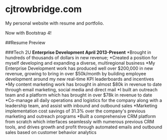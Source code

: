 # cjtrowbridge.com
My personal website with resume and portfolio.

Now with Bootstrap 4!

##Resume Preview

###Tech 2U
**Enterprise Development April 2013-Present**
*Brought in hundreds of thousands of dollars in new revenue;
*Created a position for myself developing and expanding a diverse, multiregional business
*My Enterprise Development work has produced well over $200,000 in new revenue, growing to bring in over $50k/month by building employee development around my new real-time KPI leaderboards and incentives
*My content marketing work has brought in almost $80k in revenue to date through email marketing, social media and direct mail
*I built an outreach team and a platform which has brought in over $78k in revenue to date
*Co-manage all daily operations and logistics for the company along with a leadership team, and assist with inbound and outbound sales
*Marketing implementation cost savings of 31.3% over the company's previous marketing and outreach programs
*Built a comprehensive CRM platform from scratch which interfaces seamlessly with numerous previous CRM tools, and drives growth and profit through automated emails and outbound sales based on customer behavior analytics
